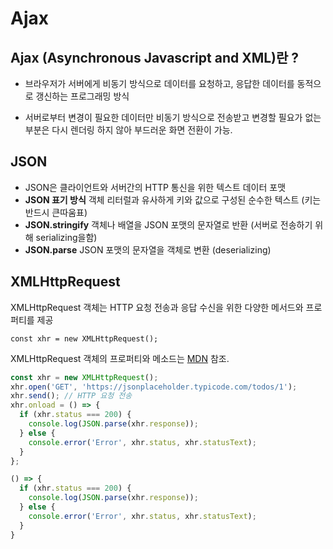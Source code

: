 # Ajax 

## Ajax (Asynchronous Javascript and XML)란 ?

- 브라우저가 서버에게 비동기 방식으로 데이터를 요청하고, 응답한 데이터를 동적으로 갱신하는 프로그래밍 방식

- 서버로부터 변경이 필요한 데이터만 비동기 방식으로 전송받고 변경할 필요가 없는 부분은 다시 렌더링 하지 않아 부드러운 화면 전환이 가능. 

## JSON

- JSON은 클라이언트와 서버간의 HTTP 통신을 위한 텍스트 데이터 포맷
- <b>JSON 표기 방식</b> 객체 리터럴과 유사하게 키와 값으로 구성된 순수한 텍스트 (키는 반드시 큰따움표)
- <b>JSON.stringify</b> 객체나 배열을 JSON 포맷의 문자열로 반환 (서버로 전송하기 위해 serializing을함)
- <b>JSON.parse</b> JSON 포맷의 문자열을 객체로 변환 (deserializing)


## XMLHttpRequest

XMLHttpRequest 객체는 HTTP 요청 전송과 응답 수신을 위한 다양한 메서드와 프로퍼티를 제공

`const xhr = new XMLHttpRequest();`

XMLHttpRequest 객체의 프로퍼티와 메소드는 [MDN](https://developer.mozilla.org/en-US/docs/Web/API/XMLHttpRequest) 참조.

```javascript
const xhr = new XMLHttpRequest();
xhr.open('GET', 'https://jsonplaceholder.typicode.com/todos/1');
xhr.send(); // HTTP 요청 전송
xhr.onload = () => {
  if (xhr.status === 200) {
    console.log(JSON.parse(xhr.response));
  } else {
    console.error('Error', xhr.status, xhr.statusText);
  }
};

() => {
  if (xhr.status === 200) {
    console.log(JSON.parse(xhr.response));
  } else {
    console.error('Error', xhr.status, xhr.statusText);
  }
}

```



